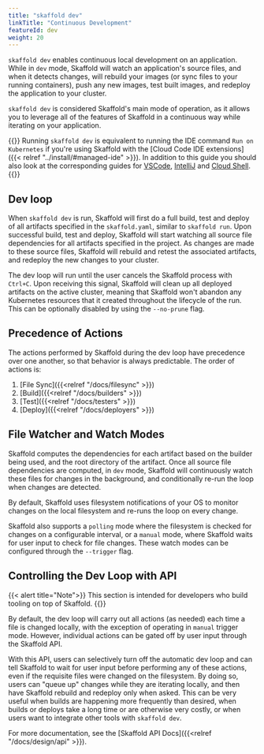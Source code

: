```yaml
---
title: "skaffold dev"
linkTitle: "Continuous Development"
featureId: dev
weight: 20
---
```


`skaffold dev` enables continuous local development on an application.
While in `dev` mode, Skaffold will watch an application's source files, and when it detects changes,
will rebuild your images (or sync files to your running containers), push any new images, test built images, and redeploy the application to your cluster.

`skaffold dev` is considered Skaffold's main mode of operation, as it allows you
to leverage all of the features of Skaffold in a continuous way while iterating
on your application.

{{<alert title="💡 Tip">}}
Running `skaffold dev` is equivalent to running the IDE command `Run on Kubernetes` if you're using Skaffold with the [Cloud Code IDE extensions]({{< relref "../install/#managed-ide" >}}). In addition to this guide you should also look at the corresponding guides for [VSCode](https://cloud.google.com/code/docs/vscode/running-an-application), [IntelliJ](https://cloud.google.com/code/docs/intellij/deploying-a-k8-app) and [Cloud Shell](https://ide.cloud.google.com/?walkthrough_tutorial_url=https%3A%2F%2Fwalkthroughs.googleusercontent.com%2Fcontent%2Fgke_cloud_code_create_app%2Fgke_cloud_code_create_app.md).
{{</alert>}}

## Dev loop

When `skaffold dev` is run, Skaffold will first do a full build, test and deploy of all artifacts specified in the `skaffold.yaml`, similar to `skaffold run`. Upon successful build, test and deploy, Skaffold will start watching all source file dependencies for all artifacts specified in the project. As changes are made to these source files, Skaffold will rebuild and retest the associated artifacts, and redeploy the new changes to your cluster.

The dev loop will run until the user cancels the Skaffold process with `Ctrl+C`. Upon receiving this signal, Skaffold will clean up all deployed artifacts on the active cluster, meaning that Skaffold won't abandon any Kubernetes resources that it created throughout the lifecycle of the run. This can be optionally disabled by using the `--no-prune` flag.

## Precedence of Actions

The actions performed by Skaffold during the dev loop have precedence over one another, so that behavior is always predictable. The order of actions is:

1. [File Sync]({{<relref "/docs/filesync" >}})
1. [Build]({{<relref "/docs/builders" >}})
1. [Test]({{<relref "/docs/testers" >}})
1. [Deploy]({{<relref "/docs/deployers" >}})

## File Watcher and Watch Modes

Skaffold computes the dependencies for each artifact based on the builder being used, and the root directory of the artifact. Once all source file dependencies are computed, in `dev` mode, Skaffold will continuously watch these files for changes in the background, and conditionally re-run the loop when changes are detected.

By default, Skaffold uses filesystem notifications of your OS to monitor changes
on the local filesystem and re-runs the loop on every change.

Skaffold also supports a `polling` mode where the filesystem is checked for
changes on a configurable interval, or a `manual` mode, where Skaffold waits for
user input to check for file changes. These watch modes can be configured
through the `--trigger` flag.

## Controlling the Dev Loop with API

{{< alert title="Note">}}
This section is intended for developers who build tooling on top of Skaffold.
{{</alert>}}

By default, the dev loop will carry out all actions (as needed) each time a file is changed locally, with the exception of operating in `manual` trigger mode. However, individual actions can be gated off by user input through the Skaffold API.

With this API, users can selectively turn off the automatic dev loop and can tell Skaffold to wait for user input before performing any of these actions, even if the requisite files were changed on the filesystem. By doing so, users can "queue up" changes while they are iterating locally, and then have Skaffold rebuild and redeploy only when asked. This can be very useful when builds are happening more frequently than desired, when builds or deploys take a long time or are otherwise very costly, or when users want to integrate other tools with `skaffold dev`.

For more documentation, see the [Skaffold API Docs]({{<relref "/docs/design/api" >}}).
